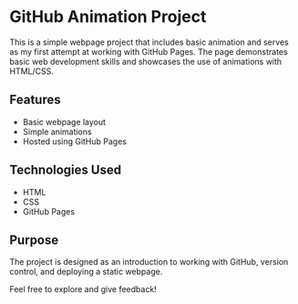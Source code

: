 # GitHub Animation Project

This is a simple webpage project that includes basic animation and serves as my first attempt at working with GitHub Pages. The page demonstrates basic web development skills and showcases the use of animations with HTML/CSS.

## Features
- Basic webpage layout
- Simple animations
- Hosted using GitHub Pages

## Technologies Used
- HTML
- CSS
- GitHub Pages

## Purpose
The project is designed as an introduction to working with GitHub, version control, and deploying a static webpage.

Feel free to explore and give feedback!